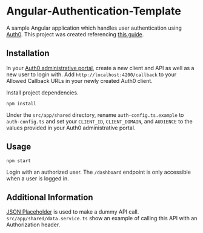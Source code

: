 # Angular-Authentication-Template

A sample Angular application which handles user authentication using [Auth0](https://auth0.com/).  This project was created referencing [this guide](https://auth0.com/blog/angular-2-authentication/).

## Installation
In your [Auth0 administrative portal](https://manage.auth0.com/), create a new client and API as well as a new user to login with.  Add ```http://localhost:4200/callback``` to your Allowed Callback URLs in your newly created Auth0 client. 


Install project dependencies.

```
npm install
```

Under the ```src/app/shared``` directory, rename ```auth-config.ts.example``` to ```auth-config.ts``` and set your ```CLIENT_ID```, ```CLIENT_DOMAIN```, and ```AUDIENCE``` to the values provided in your Auth0 administrative portal.
## Usage
```
npm start
```

Login with an authorized user.  The ```/dashboard``` endpoint is only accessible when a user is logged in. 

## Additional Information
[JSON Placeholder](https://jsonplaceholder.typicode.com/) is used to make a dummy API call.  ```src/app/shared/data.service.ts``` show an example of calling this API with an Authorization header.
